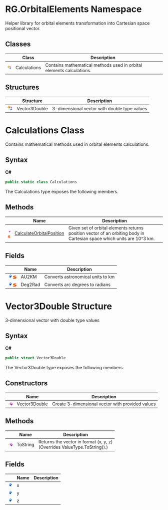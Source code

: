 # RG.OrbitalElements Namespace


Helper library for orbital elements transformation into Cartesian space positional vector.


## Classes
|                                                    | Class        | Description                                                  |
| -------------------------------------------------- | ------------ | ------------------------------------------------------------ |
| ![Public class](media/pubclass.gif "Public class") | Calculations | Contains mathematical methods used in orbital elements calculations. |



## Structures
|                                                    | Structure     | Description                                  |
| -------------------------------------------------- | ------------- | -------------------------------------------- |
| ![Public class](media/pubclass.gif "Public class") | Vector3Double | 3-dimensional vector with double type values |



# Calculations Class


Contains mathematical methods used in orbital elements calculations.


## Syntax

**C#**

``` C#
public static class Calculations
```

The Calculations type exposes the following members.


## Methods
|                                                              | Name                                                         | Description                                                  |
| ------------------------------------------------------------ | ------------------------------------------------------------ | ------------------------------------------------------------ |
| ![Public method](media/pubmethod.gif "Public method")![Static member](media/static.gif "Static member") | [CalculateOrbitalPosition](Calculations.CalculateOrbitalPosition) | Given set of orbital elements returns position vector of an orbiting body in Cartesian space which units are 10^3 km. |



## Fields
|                                                              | Name    | Description                       |
| ------------------------------------------------------------ | ------- | --------------------------------- |
| ![Public method](media/pubfield.gif "Public field")![Static member](media/static.gif "Static member") | AU2KM   | Converts astronomical units to km |
| ![Public method](media/pubfield.gif "Public field")![Static member](media/static.gif "Static member") | Deg2Rad | Converts arc degrees to radians   |




# Vector3Double Structure


3-dimensional vector with double type values

## Syntax

**C#**

``` C#
public struct Vector3Double
```

The Vector3Double type exposes the following members.


## Constructors
|                                                       | Name          | Description                                      |
| ----------------------------------------------------- | ------------- | ------------------------------------------------ |
| ![Public method](media/pubmethod.gif "Public method") | Vector3Double | Create 3-dimensional vector with provided values |



## Methods
|                                                       | Name     | Description                                                  |
| ----------------------------------------------------- | -------- | ------------------------------------------------------------ |
| ![Public method](media/pubmethod.gif "Public method") | ToString | Returns the vector in format (x, y, z)<br />(Overrides ValueType.ToString().) |



## Fields
|                                                     | Name | Description |
| --------------------------------------------------- | ---- | ----------- |
| ![Public method](media/pubfield.gif "Public field") | x    |             |
| ![Public method](media/pubfield.gif "Public field") | y    |             |
| ![Public method](media/pubfield.gif "Public field") | z    |             |